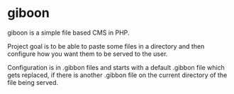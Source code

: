 giboon
=======

giboon is a simple file based CMS in PHP.

Project goal is to be able to paste some files in a directory and then configure
how you want them to be served to the user. 

Configuration is in .gibbon files and starts with a default .gibbon file which
gets replaced, if there is another .gibbon file on the current directory of the
file being served.
